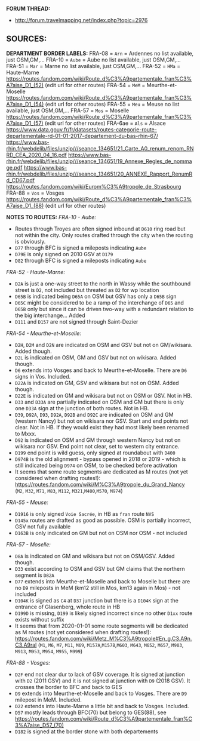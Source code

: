 ﻿**FORUM THREAD:**
- http://forum.travelmapping.net/index.php?topic=2976


**SOURCES:**
- 

**DEPARTMENT BORDER LABELS:**
FRA-08 = `Arn` = Ardennes
   no list available, just OSM,GM,...
FRA-10 = `Aube` = Aube
   no list available, just OSM,GM,...
FRA-51 = `Mar` = Marne
   no list available, just OSM,GM,...
FRA-52 = `HMa` = Haute-Marne
   https://routes.fandom.com/wiki/Route_d%C3%A9partementale_fran%C3%A7aise_D1_(52) (edit url for other routes)
FRA-54 = `MeM` = Meurthe-et-Moselle
   https://routes.fandom.com/wiki/Route_d%C3%A9partementale_fran%C3%A7aise_D1_(54) (edit url for other routes)
FRA-55 = `Meu` = Meuse
   no list available, just OSM,GM,...
FRA-57 = `Mos` = Moselle
   https://routes.fandom.com/wiki/Route_d%C3%A9partementale_fran%C3%A7aise_D1_(57) (edit url for other routes)
FRA-6ae = `Als` = Alsace
   https://www.data.gouv.fr/fr/datasets/routes-categorie-route-departementale-rd-01-01-2017-departement-du-bas-rhin-67/
   https://www.bas-rhin.fr/webdelib/files/unzip///seance_134651/21_Carte_A0_renum_renom_RNRD_CEA_2020_04_16.pdf
   https://www.bas-rhin.fr/webdelib/files/unzip///seance_134651/19_Annexe_Regles_de_nommage.pdf
   https://www.bas-rhin.fr/webdelib/files/unzip///seance_134651/20_ANNEXE_Rapport_RenumRd_CD67.pdf
   https://routes.fandom.com/wiki/Eurom%C3%A9tropole_de_Strasbourg
FRA-88 = `Vos` = Vosges
   https://routes.fandom.com/wiki/Route_d%C3%A9partementale_fran%C3%A7aise_D1_(88) (edit url for other routes)


**NOTES TO ROUTES:**
*FRA-10 - Aube:*
- Routes through Troyes are often signed inbound at `D610` ring road but not within the city. Only routes drafted through the city when the routing is obviously.
- `D77` through BFC is signed a mileposts indicating `Aube`
- `D79E` is only signed on 2010 GSV at `D179`
- `D82` through BFC is signed a mileposts indicating `Aube`

*FRA-52 - Haute-Marne:*
- `D2A` is just a one-way street to the north in Wassy while the southbound street is `D2`, not included but threated as `D2` for wp location
- `D65B` is indicated being `D65A` on OSM but GSV has only a `D65B` sign
- `D65C` might be considered to be a ramp of the interchange of `D65` and `D65B` only but since it can be driven two-way with a redundant relation to the big interchange... Added
- `D111` and `D157` are not signed through Saint-Dezier

*FRA-54 - Meurthe-et-Moselle:*
- `D2H`, `D2M` and `D2N` are indicated on OSM and GSV but not on GM/wikisara. Added though.
- `D2L` is indicated on OSM, GM and GSV but not on wikisara. Added though.
- `D6` extends into Vosges and back to Meurthe-et-Moselle. There are `D6` signs in Vos. Included.
- `D22A` is indicated on GM, GSV and wikisara but not on OSM. Added though.
- `D22E` is indicated on GM and wikisara but not on OSM or GSV. Not in HB.
- `D33` and `D33A` are partially indicated on OSM and GM but there is only one `D33A` sign at the junction of both routes. Not in HB.
- `D39`, `D92A`, `D93`, `D92A`, `D92B` and `D92C` are indicated on OSM and GM (western Nancy) but not on wikisara nor GSV. Start and end points not clear. Not in HB. If they would exist they had most likely been renamed to Mxxx.
- `D92` is indicated on OSM and GM through western Nancy but not on wikisara nor GSV. End point not clear, set to western city entrance.
- `D199` end point is wild guess, only signed at roundabout with `D400`
- `D974B` is the old alignment - bypass opened in 2018 or 2019 - which is still indicated being `D974` on OSM, to be checked before activation
- It seems that some route segments are dedicated as M routes (not yet considered when drafting routes!): https://routes.fandom.com/wiki/M%C3%A9tropole_du_Grand_Nancy (`M2`, `M32`, `M71`, `M83`, `M112`, `M321`,`M400`,`M570`, `M974`)

*FRA-55 - Meuse:*
- `D1916` is only signed `Voie Sacrée`, in HB as `fran` route `NVS`
- `D145x` routes are drafted as good as possible. OSM is partially incorrect, GSV not fully available
- `D163B` is only indicated on GM but not on OSM nor OSM - not included

*FRA-57 - Moselle:*
- `D8A` is indicated on GM and wikisara but not on OSM/GSV. Added though.
- `D33` exist according to OSM and GSV but GM claims that the northern segment is `D82A`
- `D77` extends into Meurthe-et-Moselle and back to Moselle but there are no `D9` mileposts in MeM (km12 still in Mos, km13 again in Mos) - not included
- `D104K` is signed as `C4` at `D37` junction but there is a `D104K` sign at the entrance of Glasenberg, whole route in HB
- `D199D` is missing, `D199` is likely signed incorrect since no other `D1xx` route exists without suffix
- It seems that from 2020-01-01 some route segments will be dedicated as M routes (not yet considered when drafting routes!): https://routes.fandom.com/wiki/Metz_M%C3%A9tropole#En_g.C3.A9n.C3.A9ral (`M1`, `M6`, `M7`, `M11`, `M69`, `M157A`,`M157B`,`M603`, `M643`, `M652`, `M657`, `M903`, `M913`, `M953`, `M954`, `M955`, `M999`)

*FRA-88 - Vosges:*
- `D2F` end not clear dur to lack of GSV coverage. It is signed at junction with `D2` (2011 GSV) and it is not signed at junction with `D9` (2018 GSV). It crosses the border to BFC and back to GES
- `D9` extends into Meurthe-et-Moselle and back to Vosges. There are `D9` milepost in MeM. Included.
- `D22` extends into Haute-Marne a little bit and back to Vosges. Included.
- `D57` mostly leads through BFC(70) but belong to GES(88), see https://routes.fandom.com/wiki/Route_d%C3%A9partementale_fran%C3%A7aise_D57_(70)
- `D182` is signed at the border stone with both departements
